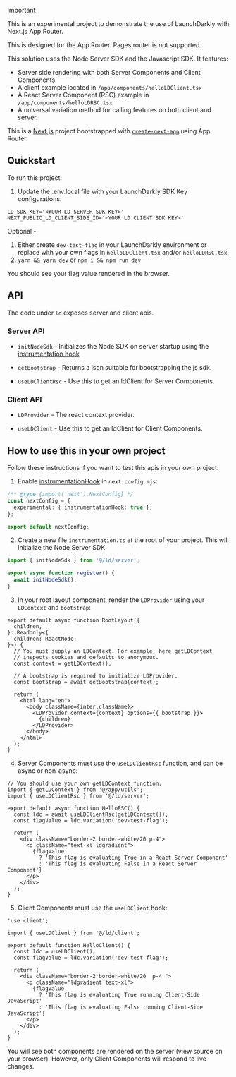 > [!IMPORTANT]  
> This is an experimental project to demonstrate the use of LaunchDarkly with Next.js App Router.
>
> This is designed for the App Router. Pages router is not supported.

This solution uses the Node Server SDK and the Javascript SDK. It features:

- Server side rendering with both Server Components and Client Components.
- A client example located in `/app/components/helloLDClient.tsx`
- A React Server Component (RSC) example in `/app/components/helloLDRSC.tsx`
- A universal variation method for calling features on both client and server.

This is a [Next.js](https://nextjs.org/) project bootstrapped with [`create-next-app`](https://github.com/vercel/next.js/tree/canary/packages/create-next-app) using App Router.

## Quickstart

To run this project:

1. Update the .env.local file with your LaunchDarkly SDK Key configurations.

```dotenv
LD_SDK_KEY='<YOUR LD SERVER SDK KEY>'
NEXT_PUBLIC_LD_CLIENT_SIDE_ID='<YOUR LD CLIENT SDK KEY>'
```

Optional -

1. Either create `dev-test-flag` in your LaunchDarkly environment or replace with your own flags in `helloLDClient.tsx` and/or `helloLDRSC.tsx`.
2. `yarn && yarn dev` or `npm i && npm run dev`

You should see your flag value rendered in the browser.

## API

The code under `ld` exposes server and client apis.

### Server API

- `initNodeSdk` - Initializes the Node SDK on server startup using the [instrumentation hook](https://nextjs.org/docs/app/building-your-application/optimizing/instrumentation)

- `getBootstrap` - Returns a json suitable for bootstrapping the js sdk.

- `useLDClientRsc` - Use this to get an ldClient for Server Components.

### Client API

- `LDProvider` - The react context provider.

- `useLDClient` - Use this to get an ldClient for Client Components.

## How to use this in your own project

Follow these instructions if you want to test this apis in your own project:

1. Enable [instrumentationHook](https://nextjs.org/docs/app/building-your-application/optimizing/instrumentation) in `next.config.mjs`:

```ts
/** @type {import('next').NextConfig} */
const nextConfig = {
  experimental: { instrumentationHook: true },
};

export default nextConfig;
```

2. Create a new file `instrumentation.ts` at the root of your project. This will initialize the Node Server SDK.

```ts
import { initNodeSdk } from '@/ld/server';

export async function register() {
  await initNodeSdk();
}
```

3. In your root layout component, render the `LDProvider` using your `LDContext` and `bootstrap`:

```tsx
export default async function RootLayout({
  children,
}: Readonly<{
  children: ReactNode;
}>) {
  // You must supply an LDContext. For example, here getLDContext
  // inspects cookies and defaults to anonymous.
  const context = getLDContext();

  // A bootstrap is required to initialize LDProvider.
  const bootstrap = await getBootstrap(context);

  return (
    <html lang="en">
      <body className={inter.className}>
        <LDProvider context={context} options={{ bootstrap }}>
          {children}
        </LDProvider>
      </body>
    </html>
  );
}
```

4. Server Components must use the `useLDClientRsc` function, and can be async or non-async:

```tsx
// You should use your own getLDContext function.
import { getLDContext } from '@/app/utils';
import { useLDClientRsc } from '@/ld/server';

export default async function HelloRSC() {
  const ldc = await useLDClientRsc(getLDContext());
  const flagValue = ldc.variation('dev-test-flag');

  return (
    <div className="border-2 border-white/20 p-4">
      <p className="text-xl ldgradient">
        {flagValue
          ? 'This flag is evaluating True in a React Server Component'
          : 'This flag is evaluating False in a React Server Component'}
      </p>
    </div>
  );
}
```

5. Client Components must use the `useLDClient` hook:

```tsx
'use client';

import { useLDClient } from '@/ld/client';

export default function HelloClient() {
  const ldc = useLDClient();
  const flagValue = ldc.variation('dev-test-flag');

  return (
    <div className="border-2 border-white/20  p-4 ">
      <p className="ldgradient text-xl">
        {flagValue
          ? 'This flag is evaluating True running Client-Side JavaScript'
          : 'This flag is evaluating False running Client-Side JavaScript'}
      </p>
    </div>
  );
}
```

You will see both components are rendered on the server (view source on your browser). However, only Client Components
will respond to live changes.

